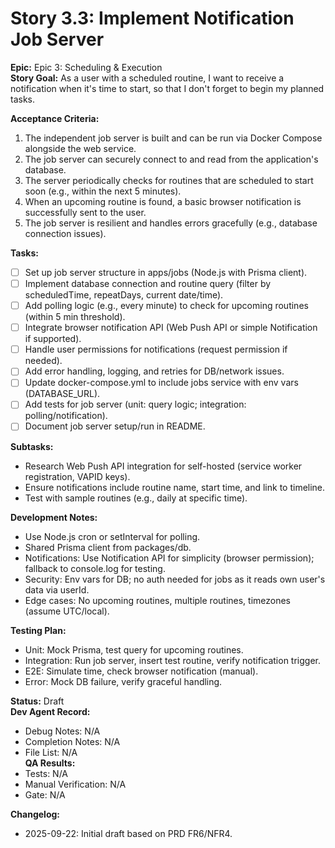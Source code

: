 
# Story 3.3: Implement Notification Job Server

**Epic:** Epic 3: Scheduling & Execution  
**Story Goal:** As a user with a scheduled routine, I want to receive a notification when it's time to start, so that I don't forget to begin my planned tasks.  

**Acceptance Criteria:**  
1. The independent job server is built and can be run via Docker Compose alongside the web service.  
2. The job server can securely connect to and read from the application's database.  
3. The server periodically checks for routines that are scheduled to start soon (e.g., within the next 5 minutes).  
4. When an upcoming routine is found, a basic browser notification is successfully sent to the user.  
5. The job server is resilient and handles errors gracefully (e.g., database connection issues).  

**Tasks:**  
- [ ] Set up job server structure in apps/jobs (Node.js with Prisma client).  
- [ ] Implement database connection and routine query (filter by scheduledTime, repeatDays, current date/time).  
- [ ] Add polling logic (e.g., every minute) to check for upcoming routines (within 5 min threshold).  
- [ ] Integrate browser notification API (Web Push API or simple Notification if supported).  
- [ ] Handle user permissions for notifications (request permission if needed).  
- [ ] Add error handling, logging, and retries for DB/network issues.  
- [ ] Update docker-compose.yml to include jobs service with env vars (DATABASE_URL).  
- [ ] Add tests for job server (unit: query logic; integration: polling/notification).  
- [ ] Document job server setup/run in README.  

**Subtasks:**  
- Research Web Push API integration for self-hosted (service worker registration, VAPID keys).  
- Ensure notifications include routine name, start time, and link to timeline.  
- Test with sample routines (e.g., daily at specific time).  

**Development Notes:**  
- Use Node.js cron or setInterval for polling.  
- Shared Prisma client from packages/db.  
- Notifications: Use Notification API for simplicity (browser permission); fallback to console.log for testing.  
- Security: Env vars for DB; no auth needed for jobs as it reads own user's data via userId.  
- Edge cases: No upcoming routines, multiple routines, timezones (assume UTC/local).  

**Testing Plan:**  
- Unit: Mock Prisma, test query for upcoming routines.  
- Integration: Run job server, insert test routine, verify notification trigger.  
- E2E: Simulate time, check browser notification (manual).  
- Error: Mock DB failure, verify graceful handling.  

**Status:** Draft  
**Dev Agent Record:**  
- Debug Notes: N/A  
- Completion Notes: N/A  
- File List: N/A  
**QA Results:**  
- Tests: N/A  
- Manual Verification: N/A  
- Gate: N/A  

**Changelog:**  
- 2025-09-22: Initial draft based on PRD FR6/NFR4.
